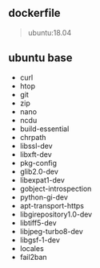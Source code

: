 ## dockerfile
> ubuntu:18.04
## ubuntu base
* curl                     
* htop                     
* git                      
* zip                      
* nano                     
* ncdu                     
* build-essential          
* chrpath                  
* libssl-dev               
* libxft-dev               
* pkg-config               
* glib2.0-dev              
* libexpat1-dev            
* gobject-introspection    
* python-gi-dev            
* apt-transport-https      
* libgirepository1.0-dev   
* libtiff5-dev             
* libjpeg-turbo8-dev       
* libgsf-1-dev             
* locales                  
* fail2ban
